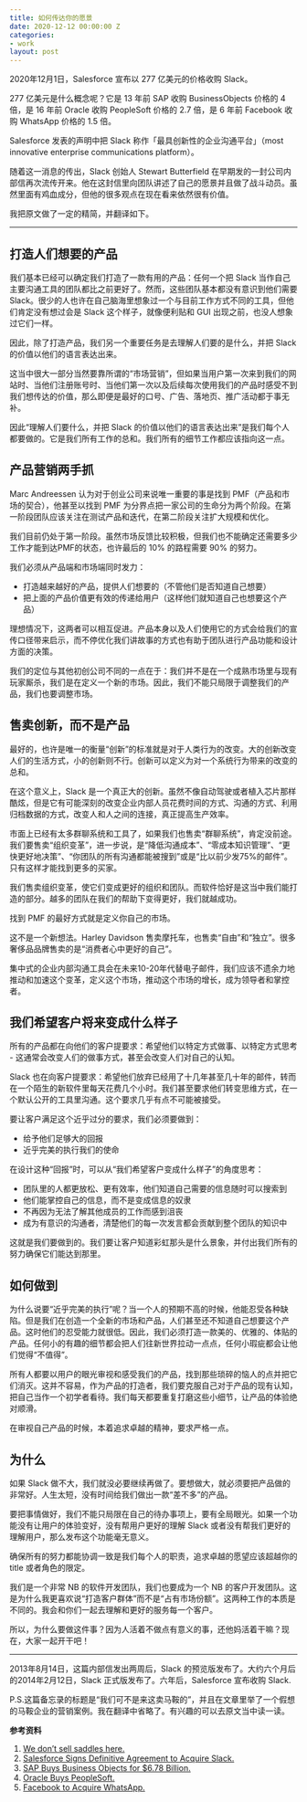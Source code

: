 ```yaml
---
title: 如何传达你的愿景
date: 2020-12-12 00:00:00 Z
categories:
- work
layout: post
---
```


2020年12月1日，Salesforce 宣布以 277 亿美元的价格收购 Slack。

277 亿美元是什么概念呢？它是 13 年前 SAP 收购 BusinessObjects 价格的 4 倍，是 16 年前 Oracle 收购 PeopleSoft 价格的 2.7 倍，是 6 年前 Facebook 收购 WhatsApp 价格的 1.5 倍。

Salesforce 发表的声明中把 Slack 称作「最具创新性的企业沟通平台」（most innovative enterprise communications platform）。

随着这一消息的传出，Slack 创始人 Stewart Butterfield 在早期发的一封公司内部信再次流传开来。他在这封信里向团队讲述了自己的愿景并且做了战斗动员。虽然里面有鸡血成分，但他的很多观点在现在看来依然很有价值。

我把原文做了一定的精简，并翻译如下。

---

## 打造人们想要的产品

我们基本已经可以确定我们打造了一款有用的产品：任何一个把 Slack 当作自己主要沟通工具的团队都比之前更好了。然而，这些团队基本都没有意识到他们需要 Slack。很少的人也许在自己脑海里想象过一个与目前工作方式不同的工具，但他们肯定没有想过会是 Slack 这个样子，就像便利贴和 GUI 出现之前，也没人想象过它们一样。

因此，除了打造产品，我们另一个重要任务是去理解人们要的是什么，并把 Slack 的价值以他们的语言表达出来。

这当中很大一部分当然要靠所谓的“市场营销”，但如果当用户第一次来到我们的网站时、当他们注册账号时、当他们第一次以及后续每次使用我们的产品时感受不到我们想传达的价值，那么即便是最好的口号、广告、落地页、推广活动都于事无补。

因此“理解人们要什么，并把 Slack 的价值以他们的语言表达出来”是我们每个人都要做的。它是我们所有工作的总和。我们所有的细节工作都应该指向这一点。

## 产品营销两手抓

Marc Andreessen 认为对于创业公司来说唯一重要的事是找到 PMF（产品和市场的契合），他甚至以找到 PMF 为分界点把一家公司的生命分为两个阶段。在第一阶段团队应该关注在测试产品和迭代，在第二阶段关注扩大规模和优化。

我们目前仍处于第一阶段。虽然市场反馈比较积极，但我们也不能确定还需要多少工作才能到达PMF的状态，也许最后的 10% 的路程需要 90% 的努力。

我们必须从产品端和市场端同时发力：
* 打造越来越好的产品，提供人们想要的（不管他们是否知道自己想要）
* 把上面的产品价值更有效的传递给用户（这样他们就知道自己也想要这个产品）

理想情况下，这两者可以相互促进。产品本身以及人们使用它的方式会给我们的宣传口径带来启示，而不停优化我们讲故事的方式也有助于团队进行产品功能和设计方面的决策。

我们的定位与其他初创公司不同的一点在于：我们并不是在一个成熟市场里与现有玩家厮杀，我们是在定义一个新的市场。因此，我们不能只局限于调整我们的产品，我们也要调整市场。

## 售卖创新，而不是产品

最好的，也许是唯一的衡量“创新”的标准就是对于人类行为的改变。大的创新改变人们的生活方式，小的创新则不行。创新可以定义为对一个系统行为带来的改变的总和。

在这个意义上，Slack 是一个真正大的创新。虽然不像自动驾驶或者植入芯片那样酷炫，但是它有可能深刻的改变企业内部人员花费时间的方式、沟通的方式、利用归档数据的方式，改变人和人之间的连接，真正提高生产效率。

市面上已经有太多群聊系统和工具了，如果我们也售卖“群聊系统”，肯定没前途。我们要售卖“组织变革”，进一步说，是“降低沟通成本”、“零成本知识管理”、“更快更好地决策”、“你团队的所有沟通都能被搜到”或是“比以前少发75%的邮件”。只有这样才能找到更多的买家。

我们售卖组织变革，使它们变成更好的组织和团队。而软件恰好是这当中我们能打造的部分。越多的团队在我们的帮助下变得更好，我们就越成功。

找到 PMF 的最好方式就是定义你自己的市场。

这不是一个新想法。Harley Davidson 售卖摩托车，也售卖“自由”和“独立”。很多奢侈品品牌售卖的是“消费者心中更好的自己”。

集中式的企业内部沟通工具会在未来10-20年代替电子邮件，我们应该不遗余力地推动和加速这个变革，定义这个市场，推动这个市场的增长，成为领导者和掌控者。

## 我们希望客户将来变成什么样子

所有的产品都在向他们的客户提要求：希望他们以特定方式做事、以特定方式思考 - 这通常会改变人们的做事方式，甚至会改变人们对自己的认知。

Slack 也在向客户提要求：希望他们放弃已经用了十几年甚至几十年的邮件，转而在一个陌生的新软件里每天花费几个小时。我们甚至要求他们转变思维方式，在一个默认公开的工具里沟通。这个要求几乎有点不可能被接受。

要让客户满足这个近乎过分的要求，我们必须要做到：
* 给予他们足够大的回报
* 近乎完美的执行我们的使命

在设计这种“回报”时，可以从“我们希望客户变成什么样子”的角度思考：
* 团队里的人都更放松、更有效率，他们知道自己需要的信息随时可以搜索到
* 他们能掌控自己的信息，而不是变成信息的奴隶
* 不再因为无法了解其他成员的工作而感到沮丧
* 成为有意识的沟通者，清楚他们的每一次发言都会贡献到整个团队的知识中

这就是我们要做到的。我们要让客户知道彩虹那头是什么景象，并付出我们所有的努力确保它们能达到那里。

## 如何做到

为什么说要“近乎完美的执行”呢？当一个人的预期不高的时候，他能忍受各种缺陷。但是我们在创造一个全新的市场和产品，人们甚至还不知道自己想要这个产品。这时他们的忍受能力就很低。因此，我们必须打造一款美的、优雅的、体贴的产品。任何小的有趣的细节都会把人们往新世界拉动一点点，任何小瑕疵都会让他们觉得“不值得”。

所有人都要以用户的眼光审视和感受我们的产品，找到那些琐碎的恼人的点并把它们消灭。这并不容易，作为产品的打造者，我们要克服自己对于产品的现有认知，把自己当作一个初学者看待。我们每天都要重复打磨这些小细节，让产品的体验绝对顺滑。

在审视自己产品的时候，本着追求卓越的精神，要求严格一点。

## 为什么

如果 Slack 做不大，我们就没必要继续再做了。要想做大，就必须要把产品做的非常好。人生太短，没有时间给我们做出一款“差不多”的产品。

要把事情做好，我们不能只局限在自己的待办事项上，要有全局眼光。如果一个功能没有让用户的体验变好，没有帮用户更好的理解 Slack 或者没有帮我们更好的理解用户，那么发布这个功能毫无意义。

确保所有的努力都能协调一致是我们每个人的职责，追求卓越的愿望应该超越你的 title 或者角色的限定。

我们是一个非常 NB 的软件开发团队，我们也要成为一个 NB 的客户开发团队。这是为什么我更喜欢说“打造客户群体”而不是“占有市场份额”。这两种工作的本质是不同的。我会和你们一起去理解和更好的服务每一个客户。

所以，为什么要做这件事？因为人活着不做点有意义的事，还他妈活着干嘛？现在，大家一起开干吧！

---

2013年8月14日，这篇内部信发出两周后，Slack 的预览版发布了。大约六个月后的2014年2月12日，Slack 正式版发布了。六年后，Salesforce 宣布收购 Slack.

P.S.这篇备忘录的标题是“我们可不是来这卖马鞍的”，并且在文章里举了一个假想的马鞍企业的营销案例。我在翻译中省略了。有兴趣的可以去原文当中读一读。

**参考资料**

1. [We don’t sell saddles here.](https://slack.com/intl/en-cn/blog/news/we-dont-sell-saddles-here)
2. [Salesforce Signs Definitive Agreement to Acquire Slack.]( https://www.salesforce.com/news/press-releases/2020/12/01/salesforce-definitive-agreement-update/)
3. [SAP Buys Business Objects for $6.78 Billion.](https://www.pcworld.com/article/138165/article.html)
4. [Oracle Buys PeopleSoft.](https://www.oracle.com/corporate/pressrelease/oracle-buys-peoplesoft-121304.html)
5. [Facebook to Acquire WhatsApp.](https://about.fb.com/news/2014/02/facebook-to-acquire-whatsapp)